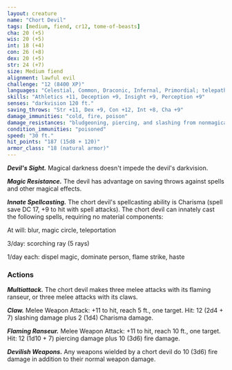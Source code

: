 ```yaml
---
layout: creature
name: "Chort Devil"
tags: [medium, fiend, cr12, tome-of-beasts]
cha: 20 (+5)
wis: 20 (+5)
int: 18 (+4)
con: 26 (+8)
dex: 20 (+5)
str: 24 (+7)
size: Medium fiend
alignment: lawful evil
challenge: "12 (8400 XP)"
languages: "Celestial, Common, Draconic, Infernal, Primordial; telepathy (120 ft.)"
skills: "Athletics +11, Deception +9, Insight +9, Perception +9"
senses: "darkvision 120 ft."
saving_throws: "Str +11, Dex +9, Con +12, Int +8, Cha +9"
damage_immunities: "cold, fire, poison"
damage_resistances: "bludgeoning, piercing, and slashing from nonmagical weapons that aren't silvered"
condition_immunities: "poisoned"
speed: "30 ft."
hit_points: "187 (15d8 + 120)"
armor_class: "18 (natural armor)"
---
```


***Devil's Sight.*** Magical darkness doesn't impede the devil's darkvision.

***Magic Resistance.*** The devil has advantage on saving throws against spells and other magical effects.

***Innate Spellcasting.*** The chort devil's spellcasting ability is Charisma (spell save DC 17, +9 to hit with spell attacks). The chort devil can innately cast the following spells, requiring no material components:

At will: blur, magic circle, teleportation

3/day: scorching ray (5 rays)

1/day each: dispel magic, dominate person, flame strike, haste

### Actions

***Multiattack.*** The chort devil makes three melee attacks with its flaming ranseur, or three melee attacks with its claws.

***Claw.*** Melee Weapon Attack: +11 to hit, reach 5 ft., one target. Hit: 12 (2d4 + 7) slashing damage plus 2 (1d4) Charisma damage.

***Flaming Ranseur.*** Melee Weapon Attack: +11 to hit, reach 10 ft., one target. Hit: 12 (1d10 + 7) piercing damage plus 10 (3d6) fire damage.

***Devilish Weapons.*** Any weapons wielded by a chort devil do 10 (3d6) fire damage in addition to their normal weapon damage.

